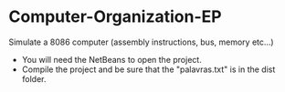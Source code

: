 # Computer-Organization-EP
Simulate a 8086 computer (assembly instructions, bus, memory etc...)
- You will need the NetBeans to open the project.
- Compile the project and be sure that the "palavras.txt" is in the dist folder.
